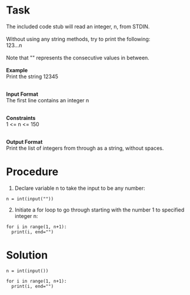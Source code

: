 # Task
The included code stub will read an integer, n, from STDIN. <br>
<br>
Without using any string methods, try to print the following: <br>
123...n<br>
<br>
Note that "" represents the consecutive values in between.<br>
<br>
**Example** <br>
Print the string 12345 <br>
<br>

**Input Format** <br>
The first line contains an integer n <br>
<br>

**Constraints** <br>
1 <= n <= 150 <br>
<br>

**Output Format** <br>
Print the list of integers from through as a string, without spaces.

# Procedure
1. Declare variable n to take the input to be any number:
```
n = int(input(""))
```
2. Initiate a for loop to go through starting with the number 1 to specified integer n:
```
for i in range(1, n+1):
  print(i, end="")
```

# Solution
```
n = int(input())
    
for i in range(1, n+1):
  print(i, end="")
```
